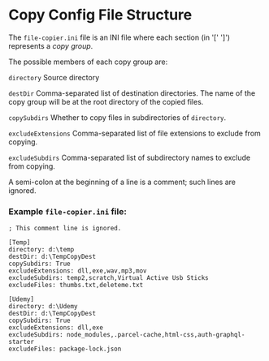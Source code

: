 # Copy Config File Structure

The `file-copier.ini` file is an INI file where each section (in '[' ']') represents a *copy group*.

The possible members of each copy group are:

`directory` Source directory

`destDir` Comma-separated list of destination directories.  The name of the copy group will be at the root directory of the copied files.

`copySubdirs` Whether to copy files in subdirectories of `directory`.

`excludeExtensions` Comma-separated list of file extensions to exclude from copying.

`excludeSubdirs` Comma-separated list of subdirectory names to exclude from copying.

A semi-colon at the beginning of a line is a comment; such lines are ignored.

### Example `file-copier.ini` file:

```
; This comment line is ignored.

[Temp]
directory: d:\temp
destDir: d:\TempCopyDest
copySubdirs: True
excludeExtensions: dll,exe,wav,mp3,mov
excludeSubdirs: temp2,scratch,Virtual Active Usb Sticks
excludeFiles: thumbs.txt,deleteme.txt

[Udemy]
directory: d:\Udemy
destDir: d:\TempCopyDest
copySubdirs: True
excludeExtensions: dll,exe
excludeSubdirs: node_modules,.parcel-cache,html-css,auth-graphql-starter
excludeFiles: package-lock.json

```